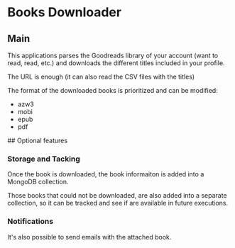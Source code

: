 # Books Downloader

## Main

This applications parses the Goodreads library of your account (want to read, read, etc.) and downloads the different titles included in your profile. 

The URL is enough (it can also read the CSV files with the titles)

The format of the downloaded books is prioritized and can be modified:

- azw3
- mobi
- epub
- pdf


## Optional features

### Storage and Tacking

Once the book is downloaded, the book informaiton is added into a MongoDB collection. 

Those books that could not be downloaded, are also added into a separate collection, so it can be tracked and see if are available in future executions.

### Notifications

It's also possible to send emails with the attached book.


